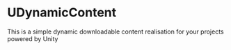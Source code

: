 # UDynamicContent
This is a simple dynamic downloadable content realisation for your projects powered by Unity
